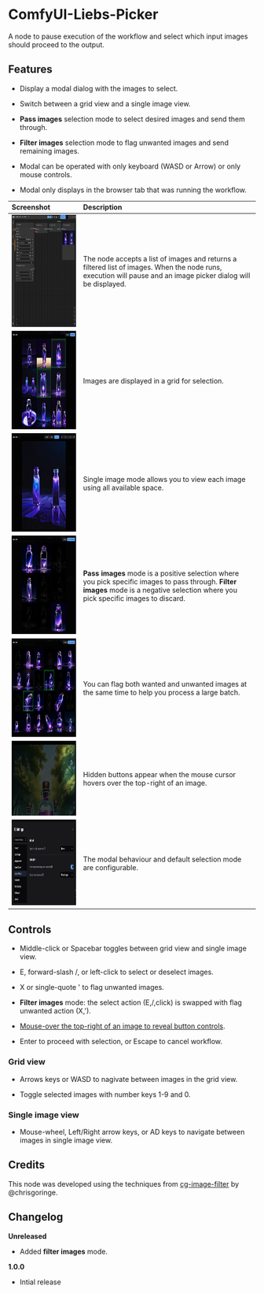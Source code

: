 # ComfyUI-Liebs-Picker

A node to pause execution of the workflow and select which input images should proceed to the output.

## Features

* Display a modal dialog with the images to select.

* Switch between a grid view and a single image view.

* **Pass images** selection mode to select desired images and send them through.

* **Filter images** selection mode to flag unwanted images and send remaining images.

* Modal can be operated with only keyboard (WASD or Arrow) or only mouse controls.

* Modal only displays in the browser tab that was running the workflow.

| Screenshot | Description |
| :---- | :---- |
| <img src="./docs/images/workflow.png" width="300" height="228"/> | The node accepts a list of images and returns a filtered list of images. When the node runs, execution will pause and an image picker dialog will be displayed.
| <img src="./docs/images/grid-modal.png" width="300" height="200"/> | Images are displayed in a grid for selection. |
| <img src="./docs/images/zoom-modal.png" width="300" height="200"/> | Single image mode allows you to view each image using all available space. |
| <img src="./docs/images/filter-mode.png" width="300" height="200"/> | **Pass images** mode is a positive selection where you pick specific images to pass through. **Filter images** mode is a negative selection where you pick specific images to discard. | 
| <img src="./docs/images/picker-filter.png" width="300" height="200"/> | You can flag both wanted and unwanted images at the same time to help you process a large batch. |
| <img src="./docs/images/image-buttons.png" width="300" height="152"/> | Hidden buttons appear when the mouse cursor hovers over the top-right of an image. |
| <img src="./docs/images/settings.png" width="300" height="174"/> | The modal behaviour and default selection mode are configurable. |

## Controls

* Middle-click or Spacebar toggles between grid view and single image view.

* E, forward-slash /, or left-click to select or deselect images.

* X or single-quote ' to flag unwanted images.

* **Filter images** mode: the select action (E,/,click) is swapped with flag unwanted action (X,').

* [Mouse-over the top-right of an image to reveal button controls](./docs/images/image-buttons.png).

* Enter to proceed with selection, or Escape to cancel workflow.

### Grid view

* Arrows keys or WASD to nagivate between images in the grid view.

* Toggle selected images with number keys 1-9 and 0.

### Single image view

* Mouse-wheel, Left/Right arrow keys, or AD keys to navigate between images in single image view.

## Credits

This node was developed using the techniques from [cg-image-filter](https://github.com/chrisgoringe/cg-image-filter) by @chrisgoringe.

## Changelog

__Unreleased__

* Added **filter images** mode.

__1.0.0__

* Intial release
